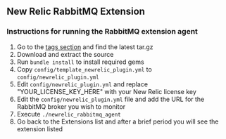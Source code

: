 ## New Relic RabbitMQ Extension

### Instructions for running the RabbitMQ extension agent

1. Go to the [tags section](https://github.com/newrelic-platform/pivotal_rabbitmq_extension/tags) and find the latest tar.gz
2. Download and extract the source
3. Run `bundle install` to install required gems
4. Copy `config/template_newrelic_plugin.yml` to `config/newrelic_plugin.yml`
5. Edit `config/newrelic_plugin.yml` and replace "YOUR_LICENSE_KEY_HERE" with your New Relic license key
6. Edit the `config/newrelic_plugin.yml` file and add the URL for the RabbitMQ broker you wish to monitor
7. Execute `./newrelic_rabbitmq_agent`
8. Go back to the Extensions list and after a brief period you will see the extension listed
